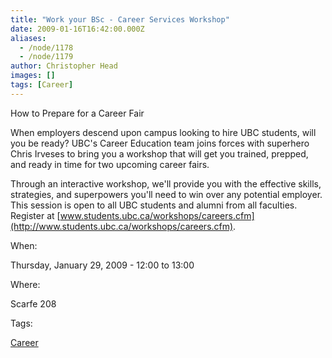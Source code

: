 ```yaml
---
title: "Work your BSc - Career Services Workshop"
date: 2009-01-16T16:42:00.000Z
aliases:
  - /node/1178
  - /node/1179
author: Christopher Head
images: []
tags: [Career]
---
```


How to Prepare for a Career Fair

When employers descend upon campus looking to hire UBC students, will you be ready? UBC's Career Education team joins forces with superhero Chris Irveses to bring you a workshop that will get you trained, prepped, and ready in time for two upcoming career fairs.

Through an interactive workshop, we'll provide you with the effective skills, strategies, and superpowers you'll need to win over any potential employer. This session is open to all UBC students and alumni from all faculties. \
Register at [www.students.ubc.ca/workshops/careers.cfm](http://www.students.ubc.ca/workshops/careers.cfm).

When: 

Thursday, January 29, 2009 - 12:00 to 13:00

Where: 

Scarfe 208

Tags: 

[Career](/career)
